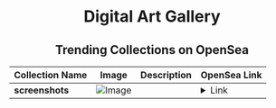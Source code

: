 <div align="center">

# Digital Art Gallery

## Trending Collections on OpenSea

| Collection Name                       | Image                                                                                     | Description                       | OpenSea Link                                                                                          |
|---------------------------------------|-------------------------------------------------------------------------------------------|-----------------------------------|--------------------------------------------------------------------------------------------------------|
| **screenshots** | ![Image](https://i.seadn.io/s/raw/files/79b966792357d1a46ac7a3bf0c4ab5b6.jpg?w=500&auto=format?w=200&auto=format) |  | <details><summary>Link</summary>[screenshots](https://opensea.io/collection/screenshots-23)</details> |

</div>